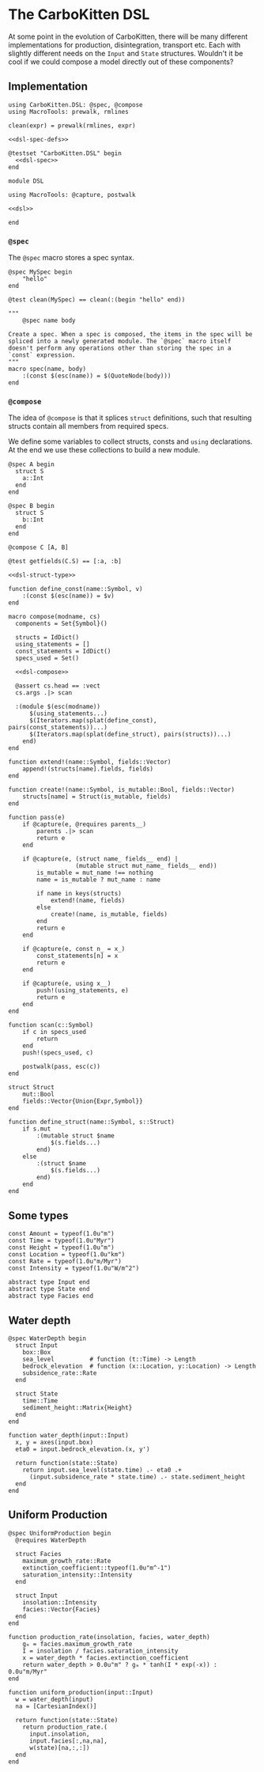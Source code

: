 # The CarboKitten DSL

At some point in the evolution of CarboKitten, there will be many different implementations for production, disintegration, transport etc. Each with slightly different needs on the `Input` and `State` structures. Wouldn't it be cool if we could compose a model directly out of these components?

## Implementation

``` {.julia file=test/DSLSpec.jl}
using CarboKitten.DSL: @spec, @compose
using MacroTools: prewalk, rmlines

clean(expr) = prewalk(rmlines, expr)

<<dsl-spec-defs>>

@testset "CarboKitten.DSL" begin
  <<dsl-spec>>
end
```

``` {.julia file=src/DSL.jl}
module DSL

using MacroTools: @capture, postwalk

<<dsl>>

end
```

### `@spec`

The `@spec` macro stores a spec syntax.

``` {.julia #dsl-spec-defs}
@spec MySpec begin
    "hello"
end
```

``` {.julia #dsl-spec}
@test clean(MySpec) == clean(:(begin "hello" end))
```

``` {.julia #dsl}
"""
    @spec name body

Create a spec. When a spec is composed, the items in the spec will be spliced into a newly generated module. The `@spec` macro itself doesn't perform any operations other than storing the spec in a `const` expression.
"""
macro spec(name, body)
	:(const $(esc(name)) = $(QuoteNode(body)))
end
```

### `@compose`

The idea of `@compose` is that it splices `struct` definitions, such that resulting structs contain all members from required specs.

We define some variables to collect structs, consts and `using` declarations. At the end we use these collections to build a new module.

``` {.julia #dsl-spec-defs}
@spec A begin
  struct S
    a::Int
  end
end

@spec B begin
  struct S
    b::Int
  end
end

@compose C [A, B]
```

``` {.julia #dsl-spec}
@test getfields(C.S) == [:a, :b]
```

``` {.julia #dsl}
<<dsl-struct-type>>

function define_const(name::Symbol, v)
	:(const $(esc(name)) = $v)
end

macro compose(modname, cs)
  components = Set{Symbol}()

  structs = IdDict()
  using_statements = []
  const_statements = IdDict()
  specs_used = Set()

  <<dsl-compose>>

  @assert cs.head == :vect
  cs.args .|> scan

  :(module $(esc(modname))
	  $(using_statements...)
	  $(Iterators.map(splat(define_const), pairs(const_statements))...)
	  $(Iterators.map(splat(define_struct), pairs(structs))...)
	end)
end
```

``` {.julia #dsl-compose}
function extend!(name::Symbol, fields::Vector)
	append!(structs[name].fields, fields)
end

function create!(name::Symbol, is_mutable::Bool, fields::Vector)
	structs[name] = Struct(is_mutable, fields)
end

function pass(e)
	if @capture(e, @requires parents__)
		parents .|> scan
		return e
	end

	if @capture(e, (struct name_ fields__ end) |
				   (mutable struct mut_name_ fields__ end))
		is_mutable = mut_name !== nothing
		name = is_mutable ? mut_name : name

		if name in keys(structs)
			extend!(name, fields)
		else
			create!(name, is_mutable, fields)
		end
		return e
	end

	if @capture(e, const n_ = x_)
		const_statements[n] = x
		return e
	end

	if @capture(e, using x__)
		push!(using_statements, e)
		return e
	end
end

function scan(c::Symbol)
	if c in specs_used
		return
	end
	push!(specs_used, c)

	postwalk(pass, esc(c))
end
```

``` {.julia #dsl-struct-type}
struct Struct
	mut::Bool
	fields::Vector{Union{Expr,Symbol}}
end

function define_struct(name::Symbol, s::Struct)
	if s.mut
		:(mutable struct $name
			$(s.fields...)
		end)
	else
		:(struct $name
			$(s.fields...)
		end)
	end
end
```

## Some types

``` {.julia #types}
const Amount = typeof(1.0u"m")
const Time = typeof(1.0u"Myr")
const Height = typeof(1.0u"m")
const Location = typeof(1.0u"km")
const Rate = typeof(1.0u"m/Myr")
const Intensity = typeof(1.0u"W/m^2")

abstract type Input end
abstract type State end
abstract type Facies end
```

## Water depth

``` {.julia #dsl-example}
@spec WaterDepth begin
  struct Input
    box::Box
    sea_level          # function (t::Time) -> Length
    bedrock_elevation  # function (x::Location, y::Location) -> Length
    subsidence_rate::Rate
  end

  struct State
    time::Time
    sediment_height::Matrix{Height}
  end
end

function water_depth(input::Input)
  x, y = axes(input.box)
  eta0 = input.bedrock_elevation.(x, y')

  return function(state::State)
    return input.sea_level(state.time) .- eta0 .+
      (input.subsidence_rate * state.time) .- state.sediment_height
  end
end
```

## Uniform Production

``` {.julia #dsl-example}
@spec UniformProduction begin
  @requires WaterDepth

  struct Facies
    maximum_growth_rate::Rate
    extinction_coefficient::typeof(1.0u"m^-1")
    saturation_intensity::Intensity
  end

  struct Input
    insolation::Intensity
    facies::Vector{Facies}
  end
end

function production_rate(insolation, facies, water_depth)
    gₘ = facies.maximum_growth_rate
    I = insolation / facies.saturation_intensity
    x = water_depth * facies.extinction_coefficient
    return water_depth > 0.0u"m" ? gₘ * tanh(I * exp(-x)) : 0.0u"m/Myr"
end

function uniform_production(input::Input)
  w = water_depth(input)
  na = [CartesianIndex()]

  return function(state::State)
    return production_rate.(
      input.insolation,
      input.facies[:,na,na],
      w(state)[na,:,:])
  end
end
```
